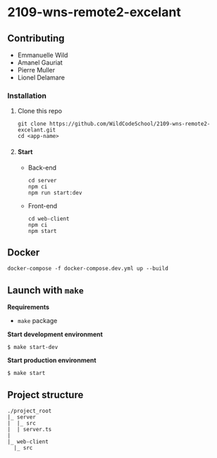 # 2109-wns-remote2-excelant

## Contributing

- Emmanuelle Wild
- Amanel Gauriat
- Pierre Muller
- Lionel Delamare

### Installation

1.  Clone this repo

    ```
    git clone https://github.com/WildCodeSchool/2109-wns-remote2-excelant.git
    cd <app-name>
    ```

2.  #### Start

    -   Back-end
        ```
        cd server
        npm ci
        npm run start:dev
        ```
    -   Front-end
        ```
        cd web-client
        npm ci
        npm start
        ```

## Docker

```
docker-compose -f docker-compose.dev.yml up --build
```

## Launch with `make`

**Requirements**

- `make` package

**Start development environment**
```
$ make start-dev
```

**Start production environment**
```
$ make start
```

## Project structure

```
./project_root
|_ server
|  |_ src
|  | server.ts
|
|_ web-client
  |_ src
```
